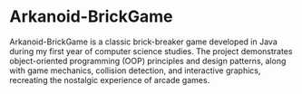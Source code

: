 # Arkanoid-BrickGame
Arkanoid-BrickGame is a classic brick-breaker game developed in Java during my first year of computer science studies. The project demonstrates object-oriented programming (OOP) principles and design patterns, along with game mechanics, collision detection, and interactive graphics, recreating the nostalgic experience of arcade games.
